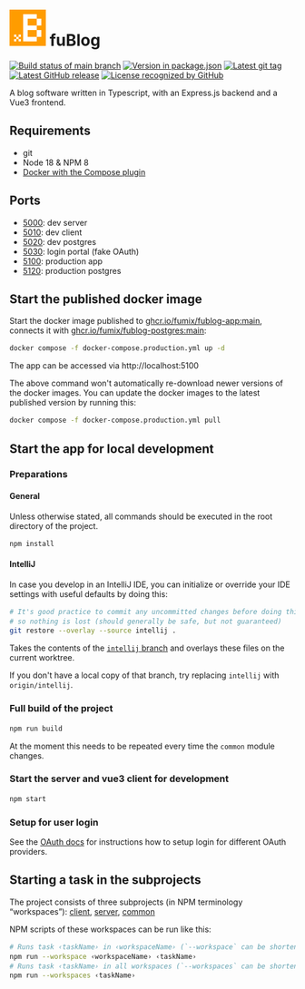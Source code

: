 # ![fumiX blog icon](./client/src/assets/favicon/favicon.svg) fuBlog
[![Build status of main branch](https://img.shields.io/github/actions/workflow/status/FumiX/fuBlog/build.yml?style=flat-square&branch=main)](https://github.com/fumiX/fuBlog/actions/workflows/build.yml?query=branch%3Amain)
[![Version in package.json](https://img.shields.io/github/package-json/v/FumiX/fuBlog?style=flat-square&label=package.json)](https://github.com/fumiX/fuBlog/blob/main/package.json)
[![Latest git tag](https://img.shields.io/github/v/tag/FumiX/fuBlog?style=flat-square&include_prereleases&sort=semver&label=git%20tag)](https://github.com/fumiX/fuBlog/tags)
[![Latest GitHub release](https://img.shields.io/github/v/release/FumiX/fuBlog?style=flat-square&include_prereleases&sort=semver&label=GitHub%20release)](https://github.com/fumiX/fuBlog/releases/latest)
[![License recognized by GitHub](https://img.shields.io/github/license/FumiX/fuBlog?style=flat-square)](https://github.com/fumiX/fuBlog/blob/main/LICENSE)


A blog software written in Typescript, with an Express.js backend and a Vue3 frontend.

## Requirements
* git
* Node 18 & NPM 8
* [Docker with the Compose plugin](https://docs.docker.com/compose/install/)

## Ports
* [5000](http://localhost:5000): dev server
* [5010](http://localhost:5010): dev client
* [5020](http://localhost:5020): dev postgres
* [5030](https://localhost:5030): login portal (fake OAuth)
* [5100](http://localhost:5100): production app
* [5120](http://localhost:5120): production postgres

## Start the published docker image

Start the docker image published to [ghcr.io/fumix/fublog-app:main](https://github.com/fumiX/fuBlog/pkgs/container/fublog-app),
connects it with [ghcr.io/fumix/fublog-postgres:main](https://github.com/fumiX/fuBlog/pkgs/container/fublog-app):

```bash
docker compose -f docker-compose.production.yml up -d
```

The app can be accessed via http://localhost:5100

The above command won't automatically re-download newer versions of the docker images.
You can update the docker images to the latest published version by running this:
```bash
docker compose -f docker-compose.production.yml pull
```

## Start the app for local development

### Preparations

#### General

Unless otherwise stated, all commands should be executed in the
root directory of the project.


```bash
npm install
```

#### IntelliJ

In case you develop in an IntelliJ IDE, you can initialize or override your IDE settings
with useful defaults by doing this:
```bash
# It's good practice to commit any uncommitted changes before doing this,
# so nothing is lost (should generally be safe, but not guaranteed)
git restore --overlay --source intellij .
```
Takes the contents of the [`intellij` branch](https://github.com/fumiX/fuBlog/tree/intellij)
and overlays these files on the current worktree.

If you don't have a local copy of that branch, try replacing `intellij` with `origin/intellij`.

### Full build of the project
```bash
npm run build
```
At the moment this needs to be repeated every time the `common` module changes.

### Start the server and vue3 client for development
```bash
npm start
```

### Setup for user login

See the [OAuth docs](./docs/oauth/README.md) for instructions how to setup login for different OAuth providers.

## Starting a task in the subprojects

The project consists of three subprojects (in NPM terminology “workspaces”):
[client](./client/), [server](./server/), [common](./common/)

NPM scripts of these workspaces can be run like this:
```bash
# Runs task ‹taskName› in ‹workspaceName› (`--workspace` can be shortened to `-w`)
npm run --workspace ‹workspaceName› ‹taskName›
# Runs task ‹taskName› in all workspaces (`--workspaces` can be shortened to `-ws`)
npm run --workspaces ‹taskName›
```
